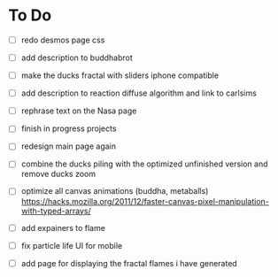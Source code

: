 # To Do
- [ ] redo desmos page css
- [ ] add description to buddhabrot
- [ ] make the ducks fractal with sliders iphone compatible
- [ ] add description to reaction diffuse algorithm and link to carlsims
- [ ] rephrase text on the Nasa page
- [ ] finish in progress projects
- [ ] redesign main page again
- [ ] combine the ducks piling with the optimized unfinished version and remove ducks zoom
- [ ] optimize all canvas animations (buddha, metaballs) https://hacks.mozilla.org/2011/12/faster-canvas-pixel-manipulation-with-typed-arrays/
- [ ] add expainers to flame
- [ ] fix particle life UI for mobile
- [ ] add page for displaying the fractal flames i have generated

